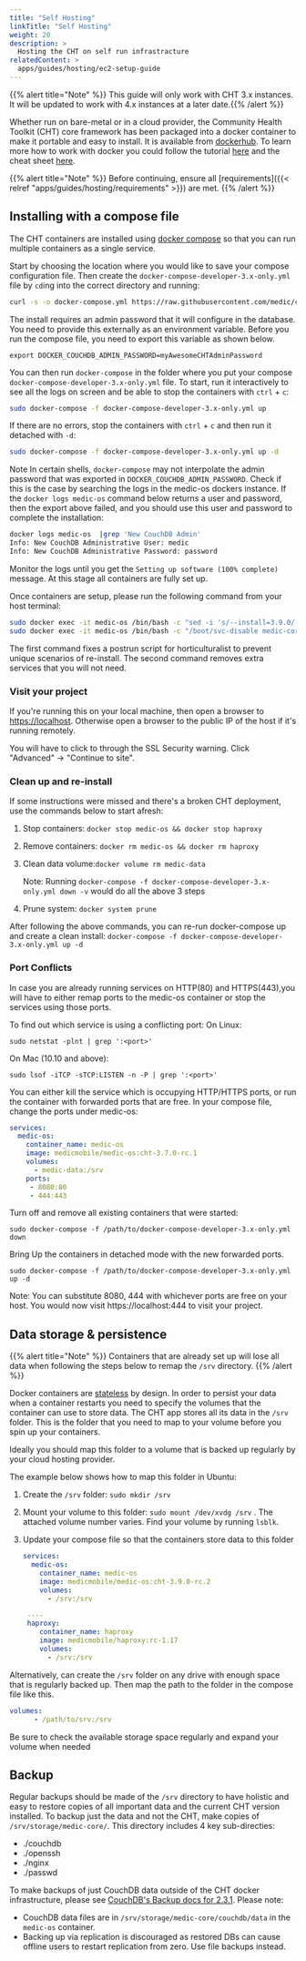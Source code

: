 ```yaml
---
title: "Self Hosting"
linkTitle: "Self Hosting"
weight: 20
description: >
  Hosting the CHT on self run infrastracture
relatedContent: >
  apps/guides/hosting/ec2-setup-guide
---
```


{{% alert title="Note" %}} This guide will only work with CHT 3.x instances.  It will be updated to work with 4.x instances at a later date.{{% /alert %}}

Whether run on bare-metal or in a cloud provider, the Community Health Toolkit (CHT) core framework has been packaged into a docker container to make it portable and easy to install. It is available from [dockerhub](https://hub.docker.com/r/medicmobile/medic-os). To learn more how to work with docker you could follow the tutorial [here](https://docker-curriculum.com/#getting-started) and the cheat sheet [here](https://www.docker.com/sites/default/files/d8/2019-09/docker-cheat-sheet.pdf).  

{{% alert title="Note" %}} Before continuing, ensure all [requirements]({{< relref "apps/guides/hosting/requirements" >}}) are met. {{% /alert %}}

## Installing with a compose file

The CHT containers are installed using [docker compose](https://docs.docker.com/compose/reference/overview/) so that you can run multiple containers  as a single service.

Start by choosing the location where you would like to save your compose configuration file.  Then create the `docker-compose-developer-3.x-only.yml` file by `cd`ing into the correct directory and running:

```bash
curl -s -o docker-compose.yml https://raw.githubusercontent.com/medic/cht-core/master/scripts/docker-helper/docker-compose-developer-3.x-only.yml
```


The install requires an admin password that it will configure in the database. You need to provide this externally as an environment variable. Before you run the compose file, you need to export this variable as shown below.

`export DOCKER_COUCHDB_ADMIN_PASSWORD=myAwesomeCHTAdminPassword`

You can then run `docker-compose` in the folder where you put your compose  `docker-compose-developer-3.x-only.yml` file. To start, run it interactively to see all the logs on screen and be able to stop the containers with `ctrl` + `c`:

```bash
sudo docker-compose -f docker-compose-developer-3.x-only.yml up 
```

If there are no errors, stop the containers with `ctrl` + `c` and then run it detached with `-d`:

```bash
sudo docker-compose -f docker-compose-developer-3.x-only.yml up -d
```

Note In certain shells, `docker-compose` may not interpolate the admin password that was exported in `DOCKER_COUCHDB_ADMIN_PASSWORD`. Check if this is the case by searching the logs in the medic-os dockers instance. If the `docker logs medic-os` command below returns a user and password, then the export above failed, and you should use this user and password to complete the installation:

```bash
docker logs medic-os  |grep 'New CouchDB Admin'
Info: New CouchDB Administrative User: medic
Info: New CouchDB Administrative Password: password
```

Monitor the logs until you get the `Setting up software (100% complete)` message. At this stage all containers are fully set up. 

Once containers are setup, please run the following command from your host terminal:

```bash
sudo docker exec -it medic-os /bin/bash -c "sed -i 's/--install=3.9.0/--complete-install/g' /srv/scripts/horticulturalist/postrun/horticulturalist"
sudo docker exec -it medic-os /bin/bash -c "/boot/svc-disable medic-core openssh && /boot/svc-disable medic-rdbms && /boot/svc-disable medic-couch2pg"
```

The first command fixes a postrun script for horticulturalist to prevent unique scenarios of re-install. The second command removes extra services that you will not need.

### Visit your project

If you're running this on your local machine, then open a browser to [https://localhost](https://localhost). Otherwise open a browser to the public IP of the host if it's running remotely.

You will have to click to through the SSL Security warning. Click "Advanced" -> "Continue to site".


### Clean up and re-install

If some  instructions were missed and there's a broken CHT deployment, use the commands below to start afresh:

1. Stop containers:  `docker stop medic-os && docker stop haproxy`
1. Remove containers: `docker rm medic-os && docker rm haproxy`
1. Clean data volume:`docker volume rm medic-data`

    Note: Running `docker-compose -f docker-compose-developer-3.x-only.yml down -v`  would do all the above 3 steps
1. Prune system: `docker system prune`

After following the above commands, you can re-run docker-compose up and create a clean install:  `docker-compose -f docker-compose-developer-3.x-only.yml up -d`

### Port Conflicts

In case you are already running services on HTTP(80) and HTTPS(443),you will have to either remap ports to the medic-os container or stop the services using those ports.

To find out which service is using a conflicting port: On Linux:

`sudo netstat -plnt | grep ':<port>'`

On Mac (10.10 and above):

`sudo lsof -iTCP -sTCP:LISTEN -n -P | grep ':<port>'` 

You can either kill the service which is occupying HTTP/HTTPS ports, or run the container with forwarded ports that are free. In your compose file, change the ports under medic-os:

```yaml
services:
  medic-os:
    container_name: medic-os
    image: medicmobile/medic-os:cht-3.7.0-rc.1
    volumes:
      - medic-data:/srv
    ports:
     - 8080:80
     - 444:443
```

Turn off and remove all existing containers that were started:

 `sudo docker-compose -f /path/to/docker-compose-developer-3.x-only.yml down`

Bring Up the containers in detached mode with the new forwarded ports.

 `sudo docker-compose -f /path/to/docker-compose-developer-3.x-only.yml up -d`

Note: You can  substitute 8080, 444 with whichever ports are free on your host. You would now visit https://localhost:444 to visit your project.

## Data storage & persistence

{{% alert title="Note" %}} Containers that are already set up will lose all data when following the steps below to remap the `/srv` directory. {{% /alert %}}

Docker containers are [stateless](https://www.redhat.com/en/topics/cloud-native-apps/stateful-vs-stateless) by design.  In order to persist your data when a container restarts you need to specify the volumes that the container can use to store data. The CHT app stores all its data in the `/srv` folder.  This is the folder that you need to map to your volume before you spin up your containers. 

Ideally you should map this folder to a volume that is backed up regularly by your cloud hosting provider.

The example below shows how to map this folder in Ubuntu:

1. Create the `/srv` folder: `sudo mkdir /srv` 
1. Mount your volume to this folder: `sudo mount /dev/xvdg /srv` . The attached volume number varies. Find your volume by running `lsblk`.
1. Update your compose file  so that the containers store data to this folder
    
    ```yaml
    services:
      medic-os:
        container_name: medic-os
        image: medicmobile/medic-os:cht-3.9.0-rc.2
        volumes:
          - /srv:/srv
   
     ----
     haproxy:
        container_name: haproxy
        image: medicmobile/haproxy:rc-1.17
        volumes:
          - /srv:/srv 
    ```

Alternatively, can create the `/srv` folder on any drive with enough space that is regularly backed up. Then map the path to the folder in the compose file like this.

```yaml
volumes:
      - /path/to/srv:/srv
```

Be sure to check the available storage space regularly and expand your volume when needed

## Backup

Regular backups should be made of the `/srv` directory to have holistic and easy to restore copies of all important data and the current CHT version installed.  To backup just the data and not the CHT, make copies of `/srv/storage/medic-core/`.  This directory includes 4 key sub-directies:

* ./couchdb
* ./openssh
* ./nginx
* ./passwd

To make backups of just CouchDB data outside of the CHT docker infrastructure, please see [CouchDB's Backup docs for 2.3.1](https://docs.couchdb.org/en/2.3.1/maintenance/backups.html). Please note:
* CouchDB data files are in `/srv/storage/medic-core/couchdb/data` in the `medic-os` container.
* Backing up via replication is discouraged as restored DBs can cause offline users to restart replication from zero. Use file backups instead.
